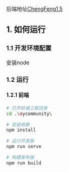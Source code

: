后端地址[ChengFeng1.5](https://github.com/fuyunwang/ChengFeng1.5/) 

## 1. 如何运行


### 1.1 开发环境配置

安装node

### 1.2 运行

#### 1.2.1 前端
```sh
# 打开前端工程目录
cd .\mycommunity\

# 安装依赖
npm install

# 运行开发版
npm run serve

# 构建发布版
npm run build
```

